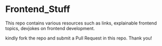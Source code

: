 # Frontend_Stuff
This repo contains various resources such as links, explainable frontend topics, devjokes on frontend development. 

kindly fork the repo and submit a Pull Request in this repo. Thank you!
